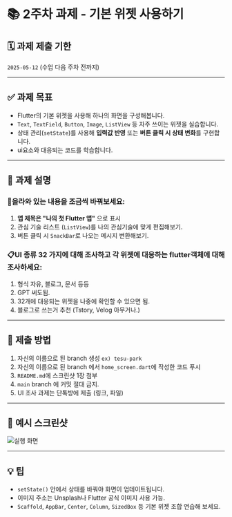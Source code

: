 # 📚 2주차 과제 - 기본 위젯 사용하기

## 🗓️ 과제 제출 기한
`2025-05-12` (수업 다음 주차 전까지)

---

## ✅ 과제 목표

- Flutter의 기본 위젯을 사용해 하나의 화면을 구성해봅니다.
- `Text`, `TextField`, `Button`, `Image`, `ListView` 등 자주 쓰이는 위젯을 실습합니다.
- 상태 관리(`setState`)를 사용해 **입력값 반영** 또는 **버튼 클릭 시 상태 변화**를 구현합니다.
- ui요소와 대응되는 코드를 학습합니다.

---

## 🧪 과제 설명

### 🪾올라와 있는 내용을 조금씩 바꿔보세요:

1. **앱 제목은 "나의 첫 Flutter 앱"** 으로 표시
2. 관심 기술 리스트 (`ListView`)를 나의 관심기술에 맞게 편집해보기.
3. 버튼 클릭 시 `SnackBar`로 나오는 메시지 변환해보기.

### 📋UI 종류 32 가지에 대해 조사하고 각 위젯에 대응하는 flutter객체에 대해 조사하세요:

1. 형식 자유, 블로그, 문서 등등
2. GPT 써도됨.
3. 32개에 대응되는 위젯을 나중에 확인할 수 있으면 됨.
4. 블로그로 쓰는거 추천 (Tstory, Velog 아무거나.)

---

## 🧾 제출 방법

1. 자신의 이름으로 된 branch 생성 `ex) tesu-park`
2. 자신의 이름으로 된 branch 에서 `home_screen.dart`에 작성한 코드 푸시
3. `README.md`에 스크린샷 1장 첨부
4. `main` branch 에 커밋 절대 금지.
5. UI 조사 과제는 단톡방에 제출 (링크, 파일)

---

## 📎 예시 스크린샷
![실행 화면](https://github.com/user-attachments/assets/e2b8056e-4751-4afe-a075-68c6a6768472)

---

## 💡 팁

- `setState()` 안에서 상태를 바꿔야 화면이 업데이트됩니다.
- 이미지 주소는 Unsplash나 Flutter 공식 이미지 사용 가능.
- `Scaffold`, `AppBar`, `Center`, `Column`, `SizedBox` 등 기본 위젯 조합 연습해 보세요.
